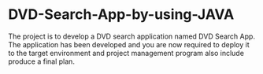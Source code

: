 # DVD-Search-App-by-using-JAVA
The project is to develop a DVD search application named DVD Search App.
The application has been developed and you are now required to deploy it to the target environment and project management program 
also include produce a final plan.
